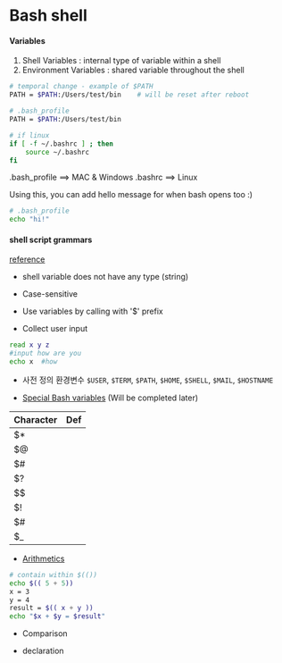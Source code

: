 # Bash shell

#### Variables
1. Shell Variables : internal type of variable within a shell
2. Environment Variables : shared variable throughout the shell

```BASH
# temporal change - example of $PATH
PATH = $PATH:/Users/test/bin    # will be reset after reboot

# .bash_profile
PATH = $PATH:/Users/test/bin

# if linux
if [ -f ~/.bashrc ] ; then
    source ~/.bashrc
fi
```
.bash_profile ==> MAC & Windows
.bashrc ==> Linux

Using this, you can add hello message for when bash opens too :)

```BASH
# .bash_profile
echo "hi!"
```

#### shell script grammars
[reference](http://egaoneko.github.io/os/2015/05/24/linux-starter-guide-8.html)

* shell variable does not have any type (string)
* Case-sensitive
* Use variables by calling with '$' prefix

* Collect user input

```BASH
read x y z
#input how are you
echo x  #how
```

* 사전 정의 환경변수
`$USER`, `$TERM`, `$PATH`, `$HOME`, `$SHELL`, `$MAIL`, `$HOSTNAME`

* [Special Bash variables](http://tldp.org/LDP/Bash-Beginners-Guide/html/sect_03_02.html)
(Will be completed later)

| Character     | Def           |
| ------------- |:-------------:|
| $*      |  |
| $@      |       |
| $# |       |
| $? |       |
| $$ |       |
| $! |       |
| $# |       |
| $_ |       ||


* [Arithmetics](https://bash.cyberciti.biz/guide/Perform_arithmetic_operations)
```BASH
# contain within $(())
echo $(( 5 + 5))
x = 3
y = 4
result = $(( x + y ))
echo "$x + $y = $result"
```

* Comparison


* declaration
